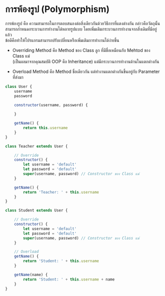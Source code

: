 # การพ้องรูป (Polymorphism)

การพ้องรูป คือ ความสามารถในการตอบสนองต่อสิ่งเดียวกันด้วยวิธีการที่แตงต่างกัน
กล่าวคือวัตถุนั้นสามารถกำหนดกระบวนการทำงานได้หลายรูปแบบ
โดยเพิ่มเติมกระบวนการทำงานจากสิ่งเดิมที่มีอยู่แล้ว \
ข้อดีคือทำให้โปรแกรมสามารถปรับเปลี่ยนหรือเพิ่มเติมการทำงานได้ง่ายขึ้น

- Overriding Method
คือ Method ของ Class ลูก ที่มีชื่อเหมือนกับ Mehtod ของ Class แม่ \
(เป็นผลมาจากคุณสมบัติ OOP คือ Inheritance) 
แต่มีกระบวนการทำงานด้านในแตกต่างกัน

- Overload Method
คือ Method ชื่อเดียวกัน แต่ทำงานแตกต่างกันขึ้นอยู่กับ Parameter ที่ส่งมา

```js
class User {
    username
    password

    constructor(username, password) {
        
    }

    getName() {
        return this.username
    }
}

class Teacher extends User {

    // Override
    constructor() {
        let username = 'default'
        let password = 'default'
        super(username, password) // Constructor ของ Class แม่
    }

    getName() {
        return 'Teacher: ' + this.username
    }
}

class Student extends User {

    // Override
    constructor() {
        let username = 'default'
        let password = 'default'
        super(username, password) // Constructor ของ Class แม่
    }

    // Overload
    getName() {
        return 'Student: ' + this.username
    }

    getName(name) {
        return 'Student: ' + this.username + name
    }
}
```